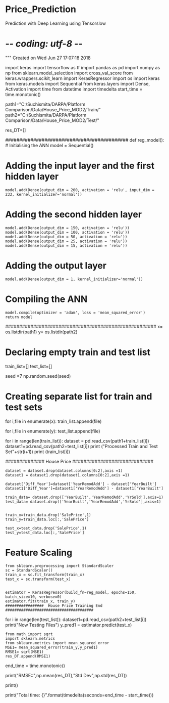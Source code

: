 # Price_Prediction
Prediction  with Deep Learning using Tensorslow
# -*- coding: utf-8 -*-
"""
Created on Wed Jun 27 17:07:18 2018

import keras
import tensorflow as tf
import pandas as pd
import numpy as np
from sklearn.model_selection import cross_val_score
from keras.wrappers.scikit_learn import KerasRegressor
import os
import keras
from keras.models import Sequential
from keras.layers import Dense, Activation
import time
from datetime import timedelta
start_time = time.monotonic()

path1="C:/Suchismita/DARPA/Platform Comparison/Data/House_Price_MOD2/Train/"
path2="C:/Suchismita/DARPA/Platform Comparison/Data/House_Price_MOD2/Test/"


res_DT=[]

############################################
def reg_model():
    # Initialising the ANN
    model = Sequential()
# Adding the input layer and the first hidden layer
    model.add(Dense(output_dim = 200, activation = 'relu', input_dim = 233, kernel_initializer='normal'))
# Adding the second hidden layer
    model.add(Dense(output_dim = 150, activation = 'relu'))
    model.add(Dense(output_dim = 100, activation = 'relu'))
    model.add(Dense(output_dim = 50, activation = 'relu'))
    model.add(Dense(output_dim = 25, activation = 'relu'))
    model.add(Dense(output_dim = 15, activation = 'relu'))

# Adding the output layer
    model.add(Dense(output_dim = 1, kernel_initializer='normal'))
# Compiling the ANN
    model.compile(optimizer = 'adam', loss = 'mean_squared_error')
    return model

######################################################
x= os.listdir(path1)
y= os.listdir(path2)

# Declaring empty train and test list
train_list=[]
test_list=[]

seed =7
np.random.seed(seed)

# Creating separate list for train and test sets
for i,file in enumerate(x):
    train_list.append(file)
        
for i,file in enumerate(y):
    test_list.append(file)

for i in range(len(train_list)):
    dataset = pd.read_csv(path1+train_list[i])
    dataset1=pd.read_csv(path2+test_list[i])
    print ("Processed Train and Test Set"+str(i+1))
    print (train_list[i])
    
##############  House Price #############################

    dataset = dataset.drop(dataset.columns[0:2],axis =1)
    dataset1 = dataset1.drop(dataset1.columns[0:2],axis =1)
    
    dataset['Diff_Year']=dataset['YearRemodAdd'] - dataset['YearBuilt']
    dataset1['Diff_Year']=dataset1['YearRemodAdd'] - dataset1['YearBuilt']
    
    train_data= dataset.drop(['YearBuilt','YearRemodAdd','YrSold'],axis=1)
    test_data= dataset.drop(['YearBuilt','YearRemodAdd','YrSold'],axis=1)
    

    train_x=train_data.drop('SalePrice',1)
    train_y=train_data.loc[:,'SalePrice']
                    
    test_x=test_data.drop('SalePrice',1)
    test_y=test_data.loc[:,'SalePrice']

   
# Feature Scaling
    from sklearn.preprocessing import StandardScaler
    sc = StandardScaler()
    train_x = sc.fit_transform(train_x)
    test_x = sc.transform(test_x)


    estimator = KerasRegressor(build_fn=reg_model, epochs=150, batch_size=10, verbose=0)
    estimator.fit(train_x, train_y)
    #################  House Price Training End #######################################

for i in range(len(test_list)):
    dataset1=pd.read_csv(path2+test_list[i])
    print("Now Testing Files")
    y_pred1 = estimator.predict(test_x)

    from math import sqrt
    import sklearn.metrics
    from sklearn.metrics import mean_squared_error
    MSE1= mean_squared_error(train_y,y_pred1)
    RMSE1= sqrt(MSE1)
    res_DT.append(RMSE1)
end_time = time.monotonic()    
   
print("RMSE::",np.mean(res_DT),"Std Dev",np.std(res_DT))

print()

print("Total time: {}".format(timedelta(seconds=end_time - start_time)))    










